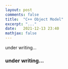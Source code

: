 ```yaml
---
layout: post
comments: false
title:  "C++ Object Model"
excerpt: "..."
date:   2021-12-13 23:40
mathjax: false
---
```


under writing...



### under writing...
